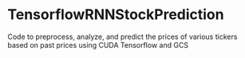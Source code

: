# TensorflowRNNStockPrediction
Code to preprocess, analyze, and predict the prices of various tickers based on past prices using CUDA Tensorflow and GCS
